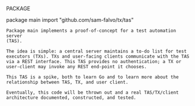 PACKAGE

package main
    import "github.com/sam-falvo/tx/tas"

    Package main implements a proof-of-concept for a test automation server
    (TAS).

    The idea is simple: a central server maintains a to-do list for test
    executors (TXs). TXs and user-facing clients communicate with the TAS
    via a REST interface. This TAS provides no authentication; a TX or
    user-client may invoke any REST end-point it chooses.

    This TAS is a spike, both to learn Go and to learn more about the
    relationship between TAS, TX, and user client.

    Eventually, this code will be thrown out and a real TAS/TX/client
    architecture documented, constructed, and tested.


